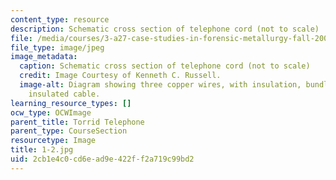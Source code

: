 ```yaml
---
content_type: resource
description: Schematic cross section of telephone cord (not to scale)
file: /media/courses/3-a27-case-studies-in-forensic-metallurgy-fall-2007/2cb1e4c0cd6ead9e422ff2a719c99bd2_1-2.jpg
file_type: image/jpeg
image_metadata:
  caption: Schematic cross section of telephone cord (not to scale)
  credit: Image Courtesy of Kenneth C. Russell.
  image-alt: Diagram showing three copper wires, with insulation, bundled into a single
    insulated cable.
learning_resource_types: []
ocw_type: OCWImage
parent_title: Torrid Telephone
parent_type: CourseSection
resourcetype: Image
title: 1-2.jpg
uid: 2cb1e4c0-cd6e-ad9e-422f-f2a719c99bd2
---
```

